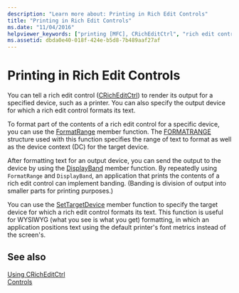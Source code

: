 ```yaml
---
description: "Learn more about: Printing in Rich Edit Controls"
title: "Printing in Rich Edit Controls"
ms.date: "11/04/2016"
helpviewer_keywords: ["printing [MFC], CRichEditCtrl", "rich edit controls [MFC], printing", "CRichEditCtrl class [MFC], printing"]
ms.assetid: dbda0e40-018f-424e-b5d8-7b489aaf27af
---
```

# Printing in Rich Edit Controls

You can tell a rich edit control ([CRichEditCtrl](reference/cricheditctrl-class.md)) to render its output for a specified device, such as a printer. You can also specify the output device for which a rich edit control formats its text.

To format part of the contents of a rich edit control for a specific device, you can use the [FormatRange](reference/cricheditctrl-class.md#formatrange) member function. The [FORMATRANGE](/windows/win32/api/richedit/ns-richedit-formatrange) structure used with this function specifies the range of text to format as well as the device context (DC) for the target device.

After formatting text for an output device, you can send the output to the device by using the [DisplayBand](reference/cricheditctrl-class.md#displayband) member function. By repeatedly using `FormatRange` and `DisplayBand`, an application that prints the contents of a rich edit control can implement banding. (Banding is division of output into smaller parts for printing purposes.)

You can use the [SetTargetDevice](reference/cricheditctrl-class.md#settargetdevice) member function to specify the target device for which a rich edit control formats its text. This function is useful for WYSIWYG (what you see is what you get) formatting, in which an application positions text using the default printer's font metrics instead of the screen's.

## See also

[Using CRichEditCtrl](using-cricheditctrl.md)<br/>
[Controls](controls-mfc.md)
